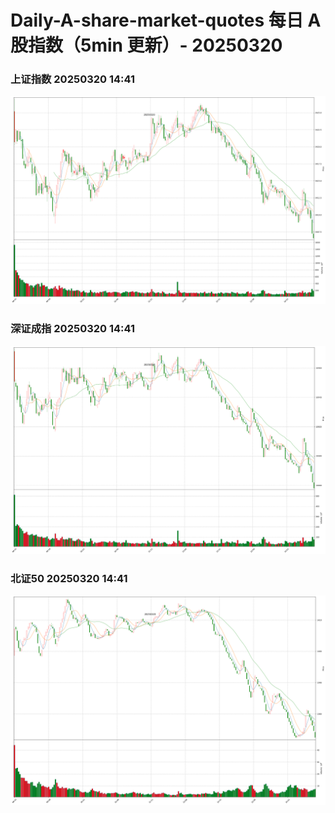 
# Daily-A-share-market-quotes 每日 A 股指数（5min 更新）- 20250320

### 上证指数 20250320 14:41
![](./fig/2025/3/20250320-sh000001.png)

### 深证成指 20250320 14:41
![](./fig/2025/3/20250320-sz399001.png)

### 北证50 20250320 14:41
![](./fig/2025/3/20250320-bj899050.png)
